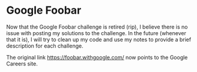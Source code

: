 # Google Foobar

Now that the Google Foobar challenge is retired (rip), I believe there is no issue with posting my solutions to the challenge. In the future (whenever that it is), I will try to clean up my code and use my notes to provide a brief description for each challenge. 

The original link https://foobar.withgoogle.com/ now points to the Google Careers site. 
